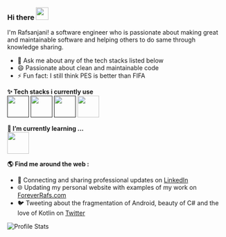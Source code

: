 ### Hi there  <img src="https://github.com/piyushP7pravin/piyushP7pravin/blob/master/Hi.gif" width="29px"> </h1>

I'm Rafsanjani! a software engineer who is passionate about making great and maintainable software and helping others to do same through knowledge sharing. 


- 💬 Ask me about any of the tech stacks listed below
- 😄 Passionate about clean and maintainable code
- ⚡ Fun fact: I still think PES is better than FIFA

**✨ Tech stacks i currently use**
<br>
<code><a href="" target="_blank"><img height=50 src="https://www.vectorlogo.zone/logos/java/java-ar21.svg"><a/></code>
<code><a href="" target="_blank"><img height=50 src="https://www.vectorlogo.zone/logos/kotlinlang/kotlinlang-ar21.svg"/><a/></code>
<code><a href="" target="_blank"><img height=50 src="https://www.vectorlogo.zone/logos/android/android-ar21.svg"></a></code>
<code><a href="https://git-scm.com/" target="_blank"><img height="50" src="https://www.vectorlogo.zone/logos/git-scm/git-scm-ar21.svg"></a></code>
  
  
  
**🌱 I’m currently learning ...**
<br>
<code><a href="https://cloud.google.com/" target="_blank"><img height="50" src="https://www.vectorlogo.zone/logos/google_cloud/google_cloud-ar21.svg"></a></code>

**🌎  Find me around the web :**
- 💼  Connecting and sharing professional updates on <a href="https://www.linkedin.com/in/foreverrafs/">LinkedIn</a>
- 🌐  Updating my personal website with examples of my work on <a href="https://foreverrafs.com">ForeverRafs.com</a>
- 🐦  Tweeting about the fragmentation of Android, beauty of C# and the love of Kotlin on <a href="https://twitter.com/coded_rafs/">Twitter</a>

![Profile Stats](https://github-readme-stats.vercel.app/api?username=rafsanjani&show_icons=true)
